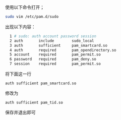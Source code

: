 使用以下命令打开；

```zsh
sudo vim /etc/pam.d/sudo
```

出现以下内容：

```zsh
  1 # sudo: auth account password session
  2 auth       include        sudo_local
  3 auth       sufficient     pam_smartcard.so
  4 auth       required       pam_opendirectory.so
  5 account    required       pam_permit.so
  6 password   required       pam_deny.so
  7 session    required       pam_permit.so
```


将下面这一行

```plain
auth sufficient pam_smartcard.so
```

修改为

```plain
auth sufficient pam_tid.so
```

保存并退出即可
